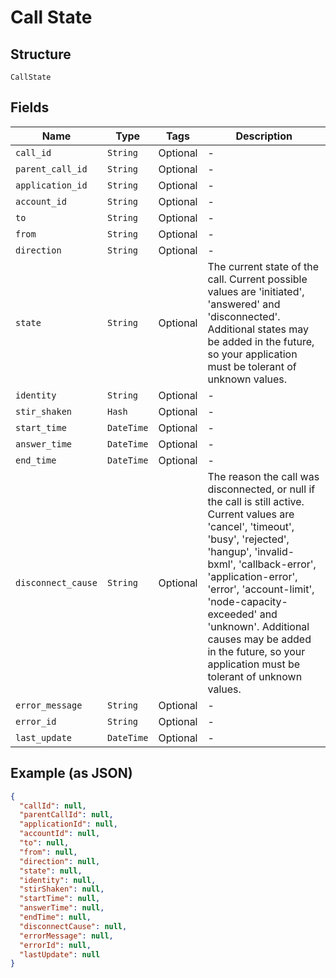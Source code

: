 
# Call State

## Structure

`CallState`

## Fields

| Name | Type | Tags | Description |
|  --- | --- | --- | --- |
| `call_id` | `String` | Optional | - |
| `parent_call_id` | `String` | Optional | - |
| `application_id` | `String` | Optional | - |
| `account_id` | `String` | Optional | - |
| `to` | `String` | Optional | - |
| `from` | `String` | Optional | - |
| `direction` | `String` | Optional | - |
| `state` | `String` | Optional | The current state of the call. Current possible values are 'initiated', 'answered' and 'disconnected'. Additional states may be added in the future, so your application must be tolerant of unknown values. |
| `identity` | `String` | Optional | - |
| `stir_shaken` | `Hash` | Optional | - |
| `start_time` | `DateTime` | Optional | - |
| `answer_time` | `DateTime` | Optional | - |
| `end_time` | `DateTime` | Optional | - |
| `disconnect_cause` | `String` | Optional | The reason the call was disconnected, or null if the call is still active. Current values are 'cancel', 'timeout', 'busy', 'rejected', 'hangup', 'invalid-bxml', 'callback-error', 'application-error', 'error', 'account-limit', 'node-capacity-exceeded' and 'unknown'. Additional causes may be added in the future, so your application must be tolerant of unknown values. |
| `error_message` | `String` | Optional | - |
| `error_id` | `String` | Optional | - |
| `last_update` | `DateTime` | Optional | - |

## Example (as JSON)

```json
{
  "callId": null,
  "parentCallId": null,
  "applicationId": null,
  "accountId": null,
  "to": null,
  "from": null,
  "direction": null,
  "state": null,
  "identity": null,
  "stirShaken": null,
  "startTime": null,
  "answerTime": null,
  "endTime": null,
  "disconnectCause": null,
  "errorMessage": null,
  "errorId": null,
  "lastUpdate": null
}
```

